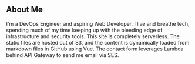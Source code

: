 ## About Me
I'm a DevOps Engineer and aspiring Web Developer. I live and breathe tech, spending much of my time keeping up with the bleeding edge of infrastructure and security tools. This site is completely serverless. The static files are hosted out of S3, and the content is dynamically loaded from markdown files in GitHub using Vue. The contact form leverages Lambda behind API Gateway to send me email via SES.
